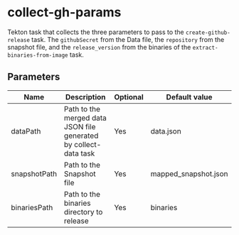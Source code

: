 # collect-gh-params

Tekton task that collects the three parameters to pass to the `create-github-release` task. The `githubSecret` from the Data file, the `repository` from the snapshot file, and the `release_version` from the binaries of the `extract-binaries-from-image` task.

## Parameters

| Name | Description | Optional | Default value |
|------|-------------|----------|---------------|
| dataPath | Path to the merged data JSON file generated by collect-data task | Yes | data.json |
| snapshotPath | Path to the Snapshot file | Yes | mapped_snapshot.json |
| binariesPath | Path to the binaries directory to release | Yes | binaries |
